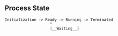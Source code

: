 ## Process State ## 

```
Initialization -> Ready -> Running -> Terminated 
                    ^
                    |__Waiting__|                    
```

